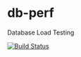 # db-perf
Database Load Testing


[![Build Status](https://travis-ci.com/RVRhub/db-perf.svg)](https://travis-ci.com/ccizer/db-perf)
